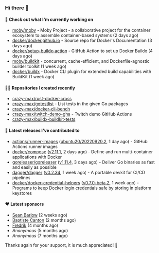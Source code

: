 ### Hi there 👋

#### 👷 Check out what I'm currently working on

- [moby/moby](https://github.com/moby/moby) - Moby Project - a collaborative project for the container ecosystem to assemble container-based systems (2 days ago)
- [docker/docker.github.io](https://github.com/docker/docker.github.io) - Source repo for Docker&#39;s Documentation (3 days ago)
- [docker/setup-buildx-action](https://github.com/docker/setup-buildx-action) - GitHub Action to set up Docker Buildx (4 days ago)
- [moby/buildkit](https://github.com/moby/buildkit) - concurrent, cache-efficient, and Dockerfile-agnostic builder toolkit (1 week ago)
- [docker/buildx](https://github.com/docker/buildx) - Docker CLI plugin for extended build capabilities with BuildKit (1 week ago)

#### 👨‍💻 Repositories I created recently

- [crazy-max/rust-docker-cross](https://github.com/crazy-max/rust-docker-cross)
- [crazy-max/gotestlist](https://github.com/crazy-max/gotestlist) - List tests in the given Go packages
- [crazy-max/docker-cli-bench](https://github.com/crazy-max/docker-cli-bench)
- [crazy-max/twitch-demo-gha](https://github.com/crazy-max/twitch-demo-gha) - Twitch demo GitHub Actions
- [crazy-max/buildx-buildkit-tests](https://github.com/crazy-max/buildx-buildkit-tests)

#### 🚀 Latest releases I've contributed to

- [actions/runner-images](https://github.com/actions/runner-images) ([ubuntu20/20220920.2](https://github.com/actions/runner-images/releases/tag/ubuntu20%2F20220920.2), 1 day ago) - GitHub Actions runner images
- [docker/compose](https://github.com/docker/compose) ([v2.11.1](https://github.com/docker/compose/releases/tag/v2.11.1), 2 days ago) - Define and run multi-container applications with Docker
- [goreleaser/goreleaser](https://github.com/goreleaser/goreleaser) ([v1.11.4](https://github.com/goreleaser/goreleaser/releases/tag/v1.11.4), 3 days ago) - Deliver Go binaries as fast and easily as possible
- [dagger/dagger](https://github.com/dagger/dagger) ([v0.2.34](https://github.com/dagger/dagger/releases/tag/v0.2.34), 1 week ago) - A portable devkit for CI/CD pipelines
- [docker/docker-credential-helpers](https://github.com/docker/docker-credential-helpers) ([v0.7.0-beta.2](https://github.com/docker/docker-credential-helpers/releases/tag/v0.7.0-beta.2), 1 week ago) - Programs to keep Docker login credentials safe by storing in platform keystores

#### ❤️ Latest sponsors
- [Sean Barlow](https://github.com/woolrab6) (2 weeks ago)
- [Baptiste Canton](https://github.com/batmac) (2 months ago)
- [Fredrik](https://github.com/fredrikscode) (4 months ago)
- _Anonymous_ (5 months ago)
- _Anonymous_ (7 months ago)

Thanks again for your support, it is much appreciated! 🙏
